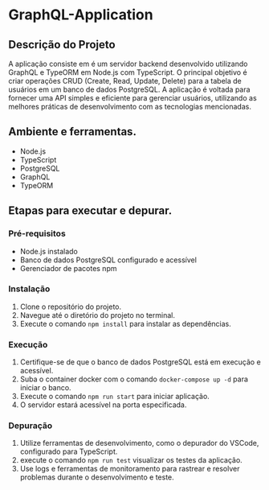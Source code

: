 # GraphQL-Application

## Descrição do Projeto

A aplicação consiste em é um servidor backend desenvolvido utilizando GraphQL e TypeORM em Node.js com TypeScript. O principal objetivo é criar operações CRUD (Create, Read, Update, Delete) para a tabela de usuários em um banco de dados PostgreSQL. A aplicação é voltada para fornecer uma API simples e eficiente para gerenciar usuários, utilizando as melhores práticas de desenvolvimento com as tecnologias mencionadas.

## Ambiente e ferramentas.

- Node.js
- TypeScript
- PostgreSQL
- GraphQL
- TypeORM

## Etapas para executar e depurar.

### Pré-requisitos

- Node.js instalado
- Banco de dados PostgreSQL configurado e acessível
- Gerenciador de pacotes npm

### Instalação

1. Clone o repositório do projeto.
2. Navegue até o diretório do projeto no terminal.
3. Execute o comando `npm install` para instalar as dependências.

### Execução

1. Certifique-se de que o banco de dados PostgreSQL está em execução e acessível.
2. Suba o container docker com o comando `docker-compose up -d` para iniciar o banco.
3. Execute o comando `npm run start` para iniciar aplicação.
4. O servidor estará acessível na porta especificada.

### Depuração

1. Utilize ferramentas de desenvolvimento, como o depurador do VSCode, configurado para TypeScript.
2. execute o comando `npm run test` visualizar os testes da aplicação.
3. Use logs e ferramentas de monitoramento para rastrear e resolver problemas durante o desenvolvimento e teste.
